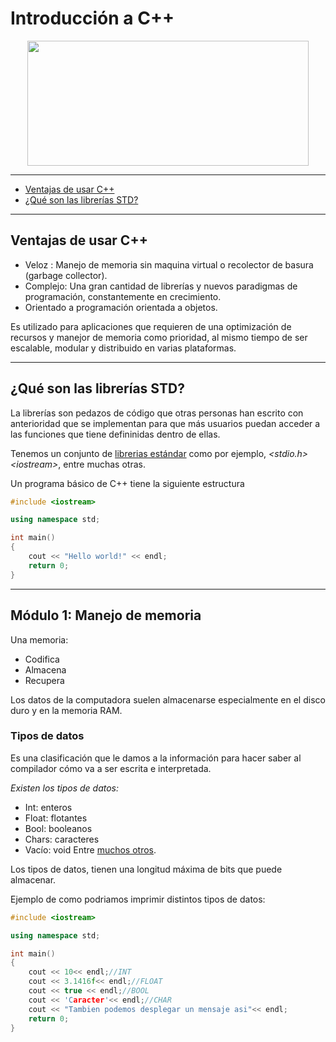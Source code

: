 # Introducción a C++
<div align="center">
    <img src="https://upload.wikimedia.org/wikipedia/commons/1/18/ISO_C%2B%2B_Logo.svg" width="450" height="200" >
</div>

---

  - [Ventajas de usar C++](#ventajas-de-usar-c)
  - [¿Qué son las librerías STD?](#qué-son-las-librerías-std)

---

## Ventajas de usar C++
  * Veloz : Manejo de memoria sin maquina virtual o recolector de basura (garbage collector).
  * Complejo: Una gran cantidad de librerías y nuevos paradigmas de programación, constantemente en crecimiento.
  * Orientado a programación orientada a objetos.
 
Es utilizado para aplicaciones que requieren de una optimización de recursos y manejor de memoria como prioridad, al mismo tiempo de ser escalable, modular y distribuido en varias plataformas.

---
## ¿Qué son las librerías STD?

La librerías son pedazos de código que otras personas han escrito con anterioridad que se implementan para que más usuarios puedan acceder a las funciones que tiene defininidas dentro de ellas.

Tenemos un conjunto de [librerias estándar](https://www.ecured.cu/Librer%C3%ADa_Est%C3%A1ndar_C%2B%2B) como por ejemplo, *\<stdio.h>* *\<iostream>*, entre muchas otras.

Un programa básico de C++ tiene la siguiente estructura

```c++
#include <iostream>

using namespace std;

int main()
{
    cout << "Hello world!" << endl;
    return 0;
}
```
---
## Módulo 1: Manejo de memoria

Una memoria:
* Codifica
* Almacena
* Recupera

Los datos de la computadora suelen almacenarse especialmente en el disco duro y en la memoria RAM.

### Tipos de datos 

Es una clasificación que le damos a la información para hacer saber al compilador cómo va a ser escrita e interpretada.

*Existen los tipos de datos:*
* Int: enteros
* Float: flotantes
* Bool: booleanos
* Chars: caracteres 
* Vacío: void
Entre [muchos otros](https://en.wikibooks.org/wiki/C%2B%2B_Programming/Programming_Languages/C%2B%2B/Code/Statements/Variables/Type/Data_Types).

Los tipos de datos, tienen una longitud máxima de bits que puede almacenar.

Ejemplo de como podriamos imprimir distintos tipos de datos:

```c++
#include <iostream>

using namespace std;

int main()
{
    cout << 10<< endl;//INT
    cout << 3.1416f<< endl;//FLOAT
    cout << true << endl;//BOOL
    cout << 'Caracter'<< endl;//CHAR 
    cout << "Tambien podemos desplegar un mensaje asi"<< endl;
    return 0;
}
```
